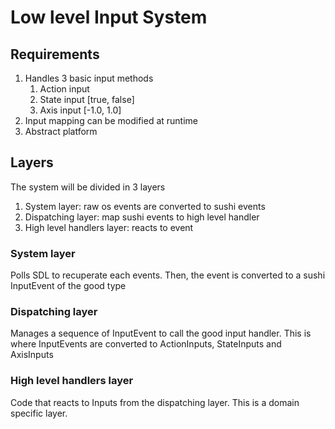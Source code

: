 # Low level Input System

## Requirements
1. Handles 3 basic input methods
    1. Action input
    2. State input [true, false]
    3. Axis input [-1.0, 1.0]
2. Input mapping can be modified at runtime
3. Abstract platform

## Layers
The system will be divided in 3 layers
1. System layer: raw os events are converted to sushi events
2. Dispatching layer: map sushi events to high level handler
3. High level handlers layer: reacts to event

### System layer
Polls SDL to recuperate each events. Then, the event is converted to
a sushi InputEvent of the good type

### Dispatching layer
Manages a sequence of InputEvent to call the good input handler.
This is where InputEvents are converted to ActionInputs, StateInputs
and AxisInputs

### High level handlers layer
Code that reacts to Inputs from the dispatching layer.
This is a domain specific layer.